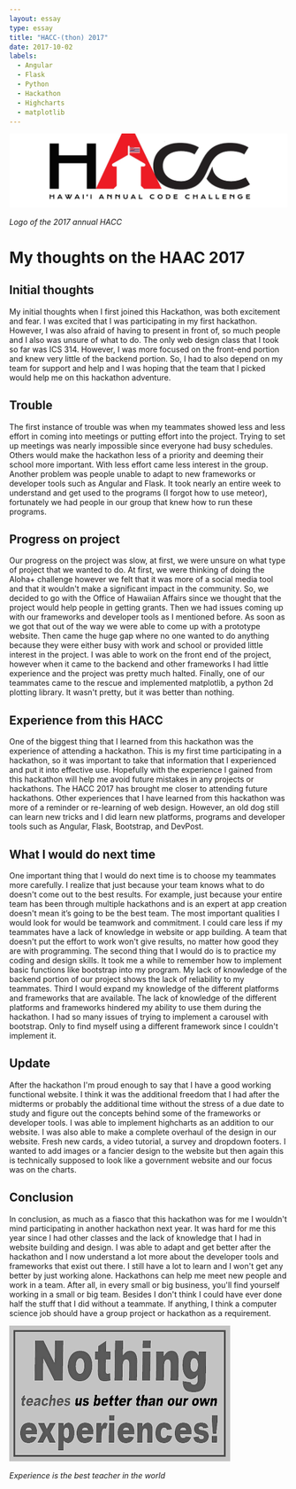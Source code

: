 ```yaml
---
layout: essay
type: essay
title: "HACC-(thon) 2017"
date: 2017-10-02
labels:
  - Angular
  - Flask
  - Python
  - Hackathon
  - Highcharts
  - matplotlib
---
```


<img class="ui image" src="../images/HACC.JPG">

*Logo of the 2017 annual HACC*

# My thoughts on the HAAC 2017

## Initial thoughts

My initial thoughts when I first joined this Hackathon, was both excitement and fear. I was excited that I was participating in my first hackathon. However, I was also afraid of having to present in front of, so much people and I also was unsure of what to do. The only web design class that I took so far was ICS 314. However, I was more focused on the front-end portion and knew very little of the backend portion. So, I had to also depend on my team for support and help and I was hoping that the team that I picked would help me on this hackathon adventure.

## Trouble

The first instance of trouble was when my teammates showed less and less effort in coming into meetings or putting effort into the project. Trying to set up meetings was nearly impossible since everyone had busy schedules. Others would make the hackathon less of a priority and deeming their school more important. With less effort came less interest in the group. Another problem was people unable to adapt to new frameworks or developer tools such as Angular and Flask. It took nearly an entire week to understand and get used to the programs (I forgot how to use meteor), fortunately we had people in our group that knew how to run these programs. 

## Progress on project

Our progress on the project was slow, at first, we were unsure on what type of project that we wanted to do. At first, we were thinking of doing the Aloha+ challenge however we felt that it was more of a social media tool and that it wouldn't make a significant impact in the community. So, we decided to go with the Office of Hawaiian Affairs since we thought that the project would help people in getting grants. Then we had issues coming up with our frameworks and developer tools as I mentioned before. As soon as we got that out of the way we were able to come up with a prototype website. Then came the huge gap where no one wanted to do anything because they were either busy with work and school or provided little interest in the project. I was able to work on the front end of the project, however when it came to the backend and other frameworks I had little experience and the project was pretty much halted. Finally, one of our teammates came to the rescue and implemented matplotlib, a python 2d plotting library. It wasn't pretty, but it was better than nothing. 

## Experience from this HACC

One of the biggest thing that I learned from this hackathon was the experience of attending a hackathon. This is my first time participating in a hackathon, so it was important to take that information that I experienced and put it into effective use. Hopefully with the experience I gained from this hackathon will help me avoid future mistakes in any projects or hackathons. The HACC 2017 has brought me closer to attending future hackathons. Other experiences that I have learned from this hackathon was more of a reminder or re-learning of web design. However, an old dog still can learn new tricks and I did learn new platforms, programs and developer tools such as Angular, Flask, Bootstrap, and DevPost. 

## What I would do next time

One important thing that I would do next time is to choose my teammates more carefully. I realize that just because your team knows what to do doesn't come out to the best results. For example, just because your entire team has been through multiple hackathons and is an expert at app creation doesn't mean it’s going to be the best team. The most important qualities I would look for would be teamwork and commitment. I could care less if my teammates have a lack of knowledge in website or app building. A team that doesn't put the effort to work won't give results, no matter how good they are with programming. The second thing that I would do is to practice my coding and design skills. It took me a while to remember how to implement basic functions like bootstrap into my program. My lack of knowledge of the backend portion of our project shows the lack of reliability to my teammates. Third I would expand my knowledge of the different platforms and frameworks that are available. The lack of knowledge of the different platforms and frameworks hindered my ability to use them during the hackathon. I had so many issues of trying to implement a carousel with bootstrap. Only to find myself using a different framework since I couldn't implement it. 

## Update

After the hackathon I'm proud enough to say that I have a good working functional website. I think it was the additional freedom that I had after the midterms or probably the additional time without the stress of a due date to study and figure out the concepts behind some of the frameworks or developer tools. I was able to implement highcharts as an addition to our website. I was also able to make a complete overhaul of the design in our website. Fresh new cards, a video tutorial, a survey and dropdown footers. I wanted to add images or a fancier design to the website but then again this is technically supposed to look like a government website and our focus was on the charts. 

## Conclusion

In conclusion, as much as a fiasco that this hackathon was for me I wouldn't mind participating in another hackathon next year. It was hard for me this year since I had other classes and the lack of knowledge that I had in website building and design. I was able to adapt and get better after the hackathon and I now understand a lot more about the developer tools and frameworks that exist out there. I still have a lot to learn and I won't get any better by just working alone. Hackathons can help me meet new people and work in a team. After all, in every small or big business, you'll find yourself working in a small or big team. Besides I don't think I could have ever done half the stuff that I did without a teammate. If anything, I think a computer science job should have a group project or hackathon as a requirement. 

<img class="ui image" src="../images/Experience.png">

*Experience is the best teacher in the world*

